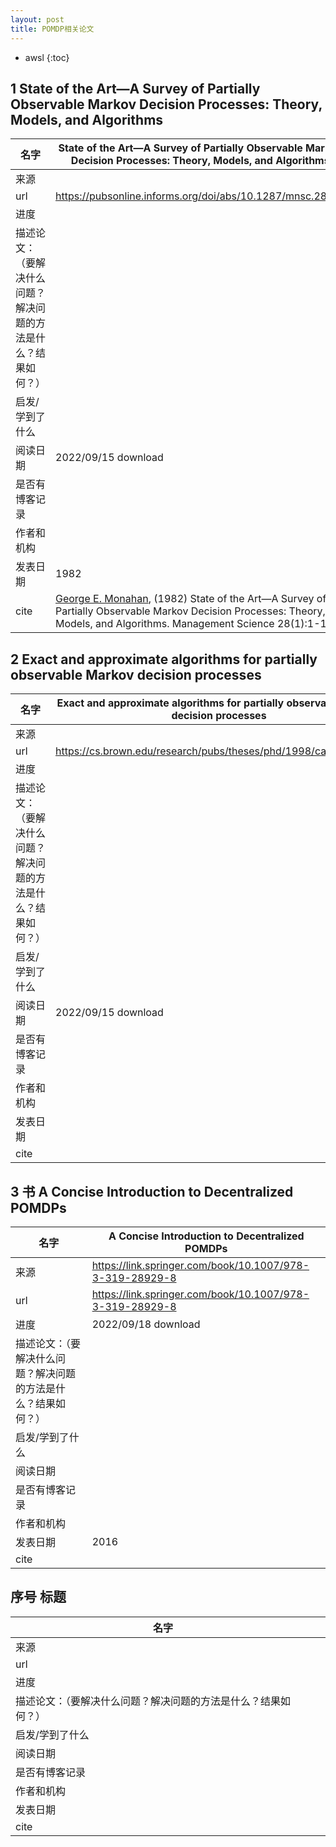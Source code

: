 ```yaml
---
layout: post
title: POMDP相关论文
---
```


* awsl 
{:toc}


## 1 State of the Art—A Survey of Partially Observable Markov Decision Processes: Theory, Models, and Algorithms


| 名字                                                         | State of the Art—A Survey of Partially Observable Markov Decision Processes: Theory, Models, and Algorithms |
| ------------------------------------------------------------ | ------------------------------------------------------------ |
| 来源                                                         |                                                              |
| url                                                          | https://pubsonline.informs.org/doi/abs/10.1287/mnsc.28.1.1   |
| 进度                                                         |                                                              |
| 描述论文：（要解决什么问题？解决问题的方法是什么？结果如何？） |                                                              |
| 启发/学到了什么                                              |                                                              |
| 阅读日期                                                     | 2022/09/15 download                                          |
| 是否有博客记录                                               |                                                              |
| 作者和机构                                                   |                                                              |
| 发表日期                                                     | 1982                                                         |
| cite                                                         | [George E. Monahan](https://pubsonline.informs.org/action/doSearch?text1=Monahan%2C+George+E&field1=Contrib), (1982) State of the Art—A Survey of Partially Observable Markov Decision Processes: Theory, Models, and Algorithms. Management Science 28(1):1-16. |


## 2 Exact and approximate algorithms for partially observable Markov decision processes


| 名字                                                         | Exact and approximate algorithms for partially observable Markov decision processes |
| ------------------------------------------------------------ | ------------------------------------------------------------ |
| 来源                                                         |                                                              |
| url                                                          | https://cs.brown.edu/research/pubs/theses/phd/1998/cassandra.pdf |
| 进度                                                         |                                                              |
| 描述论文：（要解决什么问题？解决问题的方法是什么？结果如何？） |                                                              |
| 启发/学到了什么                                              |                                                              |
| 阅读日期                                                     | 2022/09/15 download                                          |
| 是否有博客记录                                               |                                                              |
| 作者和机构                                                   |                                                              |
| 发表日期                                                     |                                                              |
| cite                                                         |                                                              |

## 3 书 A Concise Introduction to Decentralized POMDPs


| 名字                                                         | A Concise Introduction to Decentralized POMDPs           |
| ------------------------------------------------------------ | -------------------------------------------------------- |
| 来源                                                         | https://link.springer.com/book/10.1007/978-3-319-28929-8 |
| url                                                          | https://link.springer.com/book/10.1007/978-3-319-28929-8 |
| 进度                                                         | 2022/09/18 download                                      |
| 描述论文：（要解决什么问题？解决问题的方法是什么？结果如何？） |                                                          |
| 启发/学到了什么                                              |                                                          |
| 阅读日期                                                     |                                                          |
| 是否有博客记录                                               |                                                          |
| 作者和机构                                                   |                                                          |
| 发表日期                                                     | 2016                                                     |
| cite                                                         |                                                          |


## 序号 标题


| 名字                                                         |      |
| ------------------------------------------------------------ | ---- |
| 来源                                                         |      |
| url                                                          |      |
| 进度                                                         |      |
| 描述论文：（要解决什么问题？解决问题的方法是什么？结果如何？） |      |
| 启发/学到了什么                                              |      |
| 阅读日期                                                     |      |
| 是否有博客记录                                               |      |
| 作者和机构                                                   |      |
| 发表日期                                                     |      |
| cite                                                         |      |